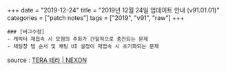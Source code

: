 +++
date = "2019-12-24"
title = "2019년 12월 24일 업데이트 안내 (v91.01.01)"
categories = ["patch notes"]
tags = ["2019", "v91", "raw"]
+++

```
### [버그수정]
- 캐릭터 재접속 시 모험의 주화가 간헐적으로 충전되는 문제
- 채팅창 탭 순서 및 채팅 UI 설정이 재접속 시 초기화되는 문제
```

source : [TERA 테라 | NEXON](http://tera.nexon.com/news/update/view.aspx?n4articlesn=422)
